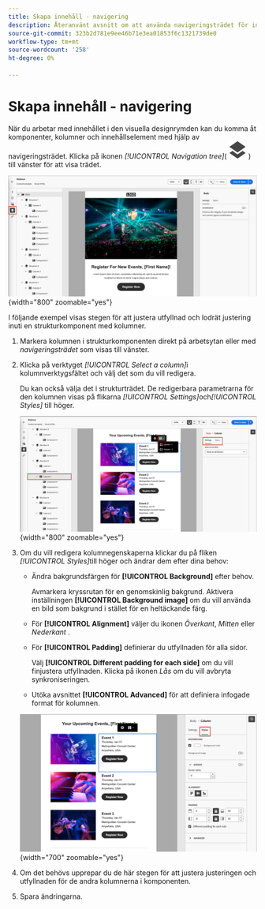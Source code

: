 ```yaml
---
title: Skapa innehåll - navigering
description: Återanvänt avsnitt om att använda navigeringsträdet för innehållsredigering
source-git-commit: 323b2d781e9ee46b71e3ea01853f6c1321739de0
workflow-type: tm+mt
source-wordcount: '258'
ht-degree: 0%

---
```


# Skapa innehåll - navigering

När du arbetar med innehållet i den visuella designrymden kan du komma åt komponenter, kolumner och innehållselement med hjälp av navigeringsträdet. Klicka på ikonen _[!UICONTROL Navigation tree]_( ![&#x200B; ikonen för navigeringsträd &#x200B;](../assets/do-not-localize/icon-navigation-tree.svg) ) till vänster för att visa trädet.

![Åtkomst till innehållslagren](../assets/content-design-shared/content-design-layers.png){width="800" zoomable="yes"}

I följande exempel visas stegen för att justera utfyllnad och lodrät justering inuti en strukturkomponent med kolumner.

1. Markera kolumnen i strukturkomponenten direkt på arbetsytan eller med _navigeringsträdet_ som visas till vänster.

1. Klicka på verktyget _[!UICONTROL Select a column]_&#x200B;i kolumnverktygsfältet och välj det som du vill redigera.

   Du kan också välja det i strukturträdet. De redigerbara parametrarna för den kolumnen visas på flikarna _[!UICONTROL Settings]_&#x200B;och&#x200B;_[!UICONTROL Styles]_ till höger.

   ![Kolumnkomponenter visas i den visuella designern](../assets/content-design-shared/content-design-layers-column-select.png){width="800" zoomable="yes"}

1. Om du vill redigera kolumnegenskaperna klickar du på fliken _[!UICONTROL Styles]_&#x200B;till höger och ändrar dem efter dina behov:

   * Ändra bakgrundsfärgen för **[!UICONTROL Background]** efter behov.

     Avmarkera kryssrutan för en genomskinlig bakgrund. Aktivera inställningen **[!UICONTROL Background image]** om du vill använda en bild som bakgrund i stället för en heltäckande färg.

   * För **[!UICONTROL Alignment]** väljer du ikonen _Överkant_, _Mitten_ eller _Nederkant_ .
   * För **[!UICONTROL Padding]** definierar du utfyllnaden för alla sidor.

     Välj **[!UICONTROL Different padding for each side]** om du vill finjustera utfyllnaden. Klicka på ikonen _Lås_ om du vill avbryta synkroniseringen.

   * Utöka avsnittet **[!UICONTROL Advanced]** för att definiera infogade format för kolumnen.

   ![Ändra format för den markerade kolumnen](../assets/content-design-shared/content-design-layers-column-styles.png){width="700" zoomable="yes"}

1. Om det behövs upprepar du de här stegen för att justera justeringen och utfyllnaden för de andra kolumnerna i komponenten.

1. Spara ändringarna.
